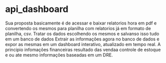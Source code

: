 # api_dashboard
Sua proposta basicamente é de acessar e baixar relatorios hora em pdf e convertendo os mesmos para planilha com relatorios já em formato de planilha, csv.
Tratar os dados escolhendo os mesmos e salvanso isso tudo em um banco de dados
Extrair as informações agora no banco de dados e expor as mesmas em um dashboard interativo, atualizado em tempo real.
A principio infomações financeiras resultado das vendaa controle de estoque e ou ate mesmo informações baseadas em um DRE.
